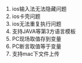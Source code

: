 1. ios输入法无法隐藏问题
2. ios卡壳问题
3. ios无法重复执行问题
4. 支持JAVA等第3方语言模板
5. PC现场取值存到变量
6. PC断言取值等于变量
7. 支持mac下文件上传
